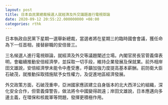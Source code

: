 ```yaml
---
layout: post
title: 日本自民黨總裁候選人就經濟及外交議題進行電視辯論
date: 2020-09-12 20:55:22.000000000 +08:00
categories: rthk
---
```


日本執政自民黨下星期一選舉新總裁，當選者將在星期三的臨時國會會議，獲任命為下一任首相，接替辭職的安倍晉三。

三名候選人進行電視辯論，就經濟及外交等議題闡述立場。內閣官房長官菅義偉表明，會繼續推動安倍經濟學，並採取一切手段，維持企業發展及保就業。前外相岸田文雄說，安倍經濟學未能令中產受惠，呼籲加強力度提高基本薪酬。前防衛大臣石破茂，就推動採取措施賦予女性權力，及促進地區經濟發展。

外交政策方面，石破茂重申，亞洲國家應該建立自身版本的北大西洋公約組織，深化安全合作，但菅義偉警告，做法將令中國變得疏遠；岸田文雄說，日本應邁向多邊主義，在環保和核裁軍等問題，發揮更積極作用。

